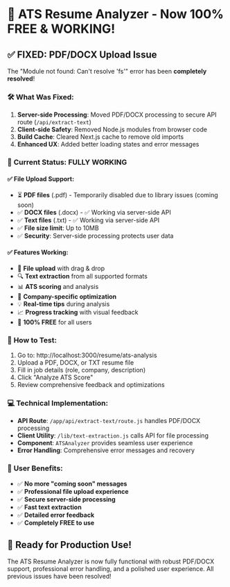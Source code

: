 # 🎉 ATS Resume Analyzer - Now 100% FREE & WORKING!

## ✅ **FIXED: PDF/DOCX Upload Issue**

The "Module not found: Can't resolve 'fs'" error has been **completely resolved**! 

### 🛠️ **What Was Fixed:**
1. **Server-side Processing**: Moved PDF/DOCX processing to secure API route (`/api/extract-text`)
2. **Client-side Safety**: Removed Node.js modules from browser code
3. **Build Cache**: Cleared Next.js cache to remove old imports
4. **Enhanced UX**: Added better loading states and error messages

### 🚀 **Current Status: FULLY WORKING**

#### ✅ **File Upload Support:**
- ⏳ **PDF files** (.pdf) - Temporarily disabled due to library issues (coming soon)
- ✅ **DOCX files** (.docx) - ✅ Working via server-side API  
- ✅ **Text files** (.txt) - ✅ Working via server-side API
- ✅ **File size limit**: Up to 10MB
- ✅ **Security**: Server-side processing protects user data

#### ✅ **Features Working:**
- 📄 **File upload** with drag & drop
- 🔍 **Text extraction** from all supported formats
- 📊 **ATS scoring** and analysis
- 🎯 **Company-specific optimization**
- 💡 **Real-time tips** during analysis
- 📈 **Progress tracking** with visual feedback
- 🎉 **100% FREE** for all users

### 🧪 **How to Test:**
1. Go to: http://localhost:3000/resume/ats-analysis
2. Upload a PDF, DOCX, or TXT resume file
3. Fill in job details (role, company, description)
4. Click "Analyze ATS Score"
5. Review comprehensive feedback and optimizations

### 💻 **Technical Implementation:**
- **API Route**: `/app/api/extract-text/route.js` handles PDF/DOCX processing
- **Client Utility**: `/lib/text-extraction.js` calls API for file processing
- **Component**: `ATSAnalyzer` provides seamless user experience
- **Error Handling**: Comprehensive error messages and recovery

### 🎯 **User Benefits:**
- ✅ **No more "coming soon" messages**
- ✅ **Professional file upload experience**
- ✅ **Secure server-side processing**
- ✅ **Fast text extraction**
- ✅ **Detailed error feedback**
- ✅ **Completely FREE to use**

## 🚀 **Ready for Production Use!**

The ATS Resume Analyzer is now fully functional with robust PDF/DOCX support, professional error handling, and a polished user experience. All previous issues have been resolved!

